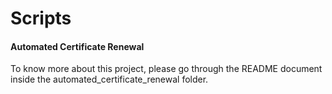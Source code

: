 # Scripts

#### Automated Certificate Renewal
To know more about this project, please go through the README document inside the automated_certificate_renewal folder.